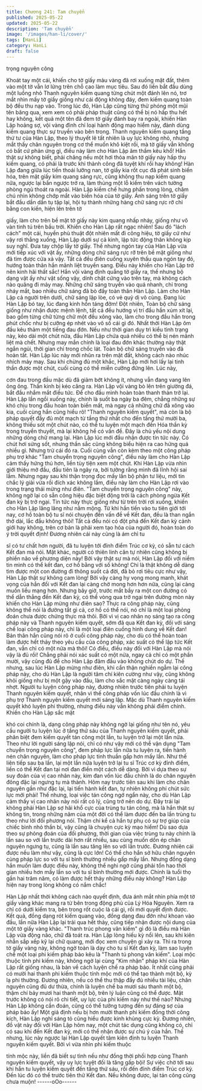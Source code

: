 ```yaml
---
title: Chương 241: Tam chuyển
published: 2025-05-22
updated: 2025-05-22
description: 'Tam chuyển'
image: '/images/han-li/cover/'
tags: [HanLi]
category: HanLi
draft: false
---
```


trọng nguyên công

Khoát tay một cái, khiến cho tờ giấy màu vàng đã rơi xuống mặt
đất, thêm vào một tờ vẫn lơ lửng trên chỗ cao làm mục tiêu. Sau
đó liền bắt đầu dùng một luồng nhỏ Thanh nguyên kiếm quang
từng chút một đánh lên nó, trơ mắt nhìn mấy tờ giấy giống như
cái động không đáy, đem kiếm quang toàn bộ đều thu nạp vào.
Trong lúc đó, Hàn Lập cũng từng thử phóng một mũi tên băng
qua, xem xem có phải pháp thuật cũng có thể bị nó hấp thu hết
hay không, kết quả một tên đã đem tờ giấy đánh bay ra ngoài,
khiến Hàn Lập hoảng sợ, vội vàng đình chỉ loại hành động mạo
hiểm này, đành dùng kiếm quang thực sự truyền vào bên trong.
Thanh nguyên kiếm quang tầng thứ tư của Hàn Lập, theo lý
thuyết lẽ tất nhiên là uy lực không nhỏ, nhưng mắt thấy chân
nguyên trong cơ thể muốn khô kiệt rồi, mà tờ giấy vẫn không có
bất cứ phản ứng gì, điều này làm cho Hàn Lập âm thầm kêu khổ!
Hắn thật sự không biết, phải chăng nếu một hơi thỏa mãn tờ giấy
này hấp thụ kiếm quang, có phải là trước khi thành công đã tuyệt
khí rồi hay không!
Hàn Lập đang giữa lúc tiến thoái lưỡng nan, tờ giấy kia rốt cục đã
phát sinh biến hóa, trên mặt giấy kim quang sáng rực, cũng không
thu nạp kiếm quang nữa, ngược lại bắn ngược trở ra, làm thủng
một lỗ kiếm trên vách tường phòng ngủ thoát ra ngoài.
Hàn Lập kiềm chế hưng phấn trong lòng, chăm chú nhìn không
chớp mắt vào biến hóa của tờ giấy.
Ánh sáng trên tờ giấy bắt đầu dần dần tụ tập lại, hội tụ thành
những hàng chữ sáng rực rỡ chỉ bằng con kiến, hiện lên trên tờ

giấy, làm cho trên bề mặt tờ giấy này kim quang nhấp nháy, giống
như vô vàn tinh tú trên bầu trời. Khiến cho Hàn Lập rất ngạc
nhiên!
Sau đó "lách cách" một cái, huyền phù thuật đột nhiên mất đi
công hiệu, tờ giấy cứ như vậy rơi thẳng xuống, Hàn Lập dưới sự
cả kinh, lập tức động thân không kịp suy nghĩ. Đưa tay chộp lấy
tờ giấy.
Thế nhưng ngón tay của Hàn Lập vừa mới tiếp xúc với vật ấy,
những dòng chữ sáng rực rỡ trên bề mặt giống như đã tìm được
cửa xả vậy. Tất cả đều điên cuồng xuyên thấu qua ngón tay đó,
hướng toàn thân hắn mãnh liệt truyền sang.
Điều này khiến cho Hàn Lập trở nên kinh hãi thất sắc! Hắn vội
vàng định quẳng tờ giấy ra, thế nhưng bộ dạng vật ấy như vật
sống vậy, dính chặt cứng vào trên tay, mà không cách nào quăng
đi mảy may.
Những chữ sáng truyền vào quá nhanh, chỉ trong nháy mắt, bao
nhiêu chữ sáng đã bò đầy toàn thân Hàn Lập. Làm cho Hàn Lập
cả người trên dưới, chữ sáng lập lòe, có vẻ quỷ dị vô cùng.
Đang lúc Hàn Lập bó tay, lúc đang kinh hồn táng đởm!
Đột nhiên, Toàn bộ chữ sáng giống như nhận được mệnh lệnh,
tất cả đều hướng vị trí đầu hắn xúm xít lại, bao gồm từng chữ
từng chữ một đều xông vào, làm cho trong đầu hắn trong phút
chốc như bị cưỡng ép nhét vào vô số cái gì đó. Nhất thời Hàn
Lập ôm đầu kêu thảm một tiếng đau đớn.
Nếu như thời gian duy trì kiểu tình trạng này, kéo dài một chút
nữa, đầu Hàn Lập chứa quá nhiều có thể bị nén mãnh liệt mà
chết. Nhưng may mắn chính là loại đau đớn khác thường này thật
ngắn ngủi, thời gian chỉ trong chốc lát. Toàn bộ chữ sáng truyền
vào đã hoàn tất. Hàn Lập lúc này mới nhũn ra trên mặt đất, không
cách nào nhúc nhích mảy may.
Sau khi chừng đủ một khắc, Hàn Lập mới hơi lấy lại tinh thần
được một chút, cuối cùng có thể miễn cưỡng đứng lên. Lúc này,

cơn đau trong đầu mặc dù đã giảm bớt không ít, nhưng vẫn đang
vang lên ông ông. Thần kinh bị kéo căng ra.
Hàn Lập vội vàng bò lên trên giường đá, bắt đầu nhắm mắt điều
tức. Để cho đầu mình hoàn toàn thanh thản trở lại.
Hàn Lập lần ngồi xuống này, chính là suốt ba ngày ba đêm, chẳng
những sự khó chịu trong đầu hoàn toàn biến mất, mà ngay cả
những chữ đã xông vào kia, cuối cùng hắn cũng hiểu rõ!
"Thanh nguyên kiếm quyết", mà còn là bộ pháp quyết đầy đủ một
mạch từ tầng thứ nhất cho đến tầng thứ mười ba, không thiếu sót
một chút nào, có thể tu luyện một mạch đến Hóa thần kỳ trong
truyền thuyết, mà lại không hề có vấn đề. Đây là chủ yếu nội dung
những dòng chữ mang lại.
Hàn Lập lúc mới đầu nhận được tin tức này. Có chút hơi sửng
sốt, nhưng thần sắc cũng không biểu hiện ra cao hứng quá nhiều
gì.
Nhưng trừ cái đó ra. Cuối cùng vẫn còn kèm theo một công pháp
phụ trợ khác "Tam chuyển trọng nguyên công", điều này làm cho
Hàn Lập cảm thấy hứng thú hơn, liền tùy tiện xem một chút.
Khi Hàn Lập vừa nhìn giới thiệu mở đầu, đầu tiên là ngây ra, bởi
tưởng rằng mình đã lĩnh hội sai lầm. Nhưng ngay sau khi thận
trọng đọc mấy lần bộ phận tư liệu, mới tin chắc lý giải vừa rồi đích
xác không lầm, điều này làm cho Hàn Lập rơi vào trong trạng thái
mừng như điên.
"Tam chuyển trọng nguyên công" này, không ngờ lại có sẵn công
hiệu đặc biệt động trời là cách phòng ngừa Kết đan kỳ bị trở ngại.
Tin tức này thực giống như từ trên trời rơi xuống, khiến cho Hàn
Lập lâng lâng như nằm mộng.
Từ khi hắn tiến vào tu tiên giới tới nay, cơ hồ toàn bộ tu sĩ nói
chuyện đến vấn đề về Kết đan, đều là than ngắn thở dài, lắc đầu
không thôi! Tất cả đều nói có đột phá đến Kết đan kỳ cảnh giới
hay không, trên cơ bản là phải xem tạo hóa của người đó, hoàn
toàn do ý trời quyết định! Đương nhiên cái này cũng là ám chỉ tu

sĩ có tư chất hơn người, đã tu luyện tới đỉnh điểm Trúc cơ kỳ, có
sẵn tư cách Kết đan mà nói. Mặt khác, người có thiên linh căn tự
nhiên cũng không bị phiền não về phương diện này!
Bởi vậy thật sự mà nói, Hàn Lập đối với niềm tin mình có thể kết
đan, cơ hồ bằng với số không! Chỉ là thật không dễ dàng tìm
được một con đường đi thông suốt cả đời, đã bỏ rơi tiêu cực như
vậy, Hàn Lập thật sự không cam lòng! Bởi vậy càng hy vọng
mong manh, khát vọng của hắn đối với Kết đan lại càng chờ
mong hơn hơn nữa, cũng lại càng muốn liều mạng hơn.
Nhưng bây giờ, trước mắt bầy ra một con đường có thể dẫn
thẳng đến Kết đan kỳ, có thể vòng qua trở ngại trên đường mòn
này khiến cho Hàn Lập mừng như điên sao?
Thực ra công pháp này, cũng không thể nói là đường tắt gì cả, cơ
hồ có thể nói, nó chỉ là một loại phỏng đoán chưa được chứng
thực mà thôi.
Bởi vì vị cao nhân nọ sáng tạo ra công pháp này và Thanh
nguyên kiếm quyết, sớm đã qua Kết đan kỳ, đối với sáng chế loại
công pháp này, chỉ là một loại điên cuồng hình dung về Kết đan!
Bản thân hắn cũng nói rõ ở cuối công pháp này, cho dù có thể
hoàn toàn làm được hết thảy theo yêu cầu của công pháp, xác
suất có thể lập tức Kết đan, vẫn chỉ có một nửa mà thôi!
Có điều, điều này đối với Hàn Lập mà nói vậy là đủ rồi! Chẳng
phải nói xác suất có một nửa, ngay cả chỉ có một phần mười, vậy
cũng đủ để cho Hàn Lập đâm đầu vào không chút do dự.
Thế nhưng, sau lúc Hàn Lập mừng như điên, khi cẩn thận nghiền
ngẫm lại công pháp này, cho dù Hàn Lập là người tâm chí kiên
cường như vậy, cũng không khỏi giống như bị một gậy vào đầu,
làm cho sắc mặt càng ngày càng tái nhợt.
Người tu luyện công pháp này, đương nhiên trước tiên phải tu
luyện Thanh nguyên kiếm quyết, nhân vì thế công pháp vốn lúc
đầu chính là vì phụ trợ Thanh nguyên kiếm quyết mới sáng lập.
Mặc dù Thanh nguyên kiếm quyết khó luyện phi thường, nhưng
điều này vẫn không phải điểm chính. Khiến cho Hàn Lập sắc mặt

khó coi chính là, dạng công pháp này không ngờ lại giống như tên
nó, yêu cầu người tu luyện lúc ở tầng thứ sáu của Thanh nguyên
kiếm quyết, phải phân biệt đem kiếm quyết tán công một lần, tu
luyện trở lại một lần nữa.
Theo như lời người sáng lập nói, chỉ có như vậy mới có thể vận
dụng "Tam chuyển trọng nguyên công", đem pháp lực lần nữa tu
luyện ra, tiến hành nén chân nguyên, làm cho pháp lực tinh thuần
gấp hơn mấy lần. Như thế liên tiếp sau ba lần, lại một lần nữa
luyện trở lại tu sĩ Trúc cơ kỳ đỉnh điểm, liền có thể Kết đan tại nơi
đan điền một cách dễ dàng.
Bởi vì dựa theo sự suy đoán của vị cao nhân này, kim đan vốn lúc
đầu chính là do chân nguyên đông đặc lại ngưng tụ mà thành.
Hôm nay trước tiên sau khi làm cho chân nguyên gần như đặc lại,
lại tiến hành kết đan, tự nhiên không phí chút sức lực mới phải!
Thế nhưng, loại việc tán công ngớ ngẩn này, cho dù Hàn Lập cảm
thấy vị cao nhân này nói rất có lý, cũng trở nên do dự.
Đây trái lại không phải Hàn Lập sợ hãi khổ cực của trùng tu tán
công, mà là hắn thật sự không tin, trong những năm của một đời
có thể làm được đến ba lần trùng tu theo như lời đối phương nói.
Thậm chí kể cả hắn tự phụ có sự trợ giúp của chiếc bình nhỏ thần
bí, vậy cũng là chuyện cực kỳ mạo hiểm! Dù sao dựa theo sự
phỏng đoán của đối phương, thời gian của việc trùng tu này chính
là lần sau so với lần trước dài hơn rất nhiều, sau cùng muốn dồn
ép chân nguyên ngưng tụ, cũng là lần sau tăng lên so với lần
trước.
Đương nhiên cái được nếu làm như vậy, cũng là cực lớn! Có thể
cho hắn sở hữu chân nguyên cùng pháp lực so với tu sĩ bình
thường nhiều gấp mấy lần. Nhưng đồng dạng hắn muốn làm
được điều này, không thể nghi ngờ cũng phải tổn hao thời gian
nhiều hơn mấy lần so với tu sĩ bình thường mới được.
Chính là tuổi thọ gần hai trăm năm, có làm được hết thảy những
điều này không? Hàn Lập hiện nay trong lòng không có nắm
chắc!

Hàn Lập nhất thời không cách nào quyết định, đưa ánh mắt nhìn
phía một tờ giấy vàng khác mang ra từ bên trong động phủ của
Lý Hóa Nguyên. Xem ra chỉ có dưới kiểm tra, bên trong rốt cuộc
là cái gì, rồi mới quyết định được.
Kết quả, đồng dạng rót kiếm quang vào, đồng dạng đau đớn như
khoan vào đầu, lần nữa Hàn Lập lại trải qua hết thảy, cũng tiếp
nhận được nội dung của một tờ giấy vàng khác.
"Thanh trúc phong vân kiếm" gì đó là điều mà Hàn Lập vừa động
não, chữ đã toát ra.
Hàn Lập lòng hiếu kỳ nổi lên, sau khi kiên nhẫn sắp xếp kỹ lại chữ
quang, mới đọc xem chuyện gì xảy ra.
Thì ra trong tờ giấy vàng này, không ngờ toàn là dạy cho tu sĩ Kết
đan kỳ, làm sao luyện chế một loại phi kiếm pháp bảo kêu là
"Thanh tú phong vân kiếm". Loại mộc thuộc tính phi kiếm này,
không ngờ lại cùng "Kim nhận" pháp khí của Hàn Lập rất giống
nhau, là bàn về cách luyện chế ra pháp bảo.
Ít nhất cũng phải có mười hai thanh phi kiếm thuộc tính mộc mới
có thể tạo thành một bộ, kỳ lạ phi thường. Đương nhiên, nếu có
thể thu thập đầy đủ nhiều tài liệu, chân nguyên cũng đủ dư thừa,
chính là luyện chế ba mươi sáu thanh một bộ, thậm chí bảy mươi
hai thanh một bộ, trên lý luận cũng có thể được.
Mặt trước không có nói rõ chi tiết, uy lực của phi kiếm này như
thế nào? Nhưng Hàn Lập không cần đoán, cũng có thể tưởng
tượng đến sự đáng sợ của pháp bảo ấy! Một giả định nếu bị hơn
mười thanh phi kiếm đồng thời công kích, Hàn Lập nghĩ sáng tỏ
cũng hiểu được kinh khủng cực kỳ.
Đương nhiên, đồ vật này đối với Hàn Lập hôm nay, một chút tác
dụng cũng không có, chỉ có sau khi đến Kết đan kỳ, mới có thể
nhận được sự chú ý của hắn.
Thế nhưng, lúc này ngược lại Hàn Lập quyết tâm kiên định tu
luyện Thanh nguyên kiếm quyết. Bởi vì vừa nhìn phi kiếm thuộc

tính mộc này, liền đã biết sự tình nếu như đồng thời phối hợp
cùng Thanh nguyên kiếm quyết, vậy uy lực tuyệt đối là tăng gấp
bội! Sự việc chờ tới sau khi hắn tu luyện kiếm quyết đến tầng thứ
sáu, rồi đến đỉnh điểm Trúc cơ kỳ. Đến lúc đó có thể trước tiên
thử Kết đan. Nếu không được, lại tán công cũng chưa muộn!
------oOo------
